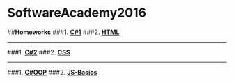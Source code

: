 # SoftwareAcademy2016
##**Homeworks**
###1. **[C#1](https://github.com/KaloyanIT/SoftwareAcademy2016/tree/master/Homeworks/C%231)**
###2. **[HTML](https://github.com/KaloyanIT/SoftwareAcademy2016/tree/master/Homeworks/HTML)**
_____________________________________________________________________________________________
###1. **[C#2](https://github.com/KaloyanIT/SoftwareAcademy2016/tree/master/Homeworks/C%2312)**
###2. **[CSS](https://github.com/KaloyanIT/SoftwareAcademy2016/tree/master/Homeworks/CSS)**
_____________________________________________________________________________________________
###1. **[C#OOP](https://github.com/KaloyanIT/SoftwareAcademy2016/tree/master/Homeworks/C%23OOP)**
###2. **[JS-Basics](https://github.com/KaloyanIT/SoftwareAcademy2016/tree/master/Homeworks/JSFundamentals)**
